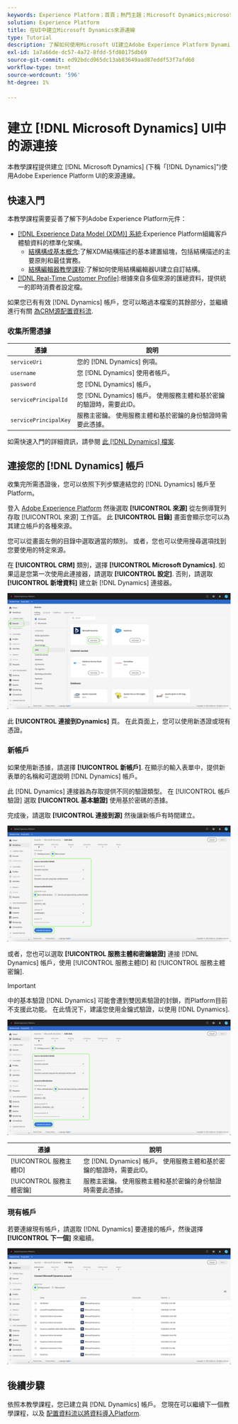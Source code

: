 ```yaml
---
keywords: Experience Platform；首頁；熱門主題；Microsoft Dynamics;microsoft dynamics;Dynamics;Dynamics
solution: Experience Platform
title: 在UI中建立Microsoft Dynamics來源連線
type: Tutorial
description: 了解如何使用Microsoft UI建立Adobe Experience Platform Dynamics來源連線。
exl-id: 1a7a66de-dc57-4a72-8fdd-5fd80175db69
source-git-commit: ed92bdcd965dc13ab83649aad87eddf53f7afd60
workflow-type: tm+mt
source-wordcount: '596'
ht-degree: 1%

---
```


# 建立 [!DNL Microsoft Dynamics] UI中的源連接

本教學課程提供建立 [!DNL Microsoft Dynamics] (下稱「[!DNL Dynamics]&quot;)使用Adobe Experience Platform UI的來源連線。

## 快速入門

本教學課程需要妥善了解下列Adobe Experience Platform元件：

* [[!DNL Experience Data Model (XDM)] 系統](../../../../../xdm/home.md):Experience Platform組織客戶體驗資料的標準化架構。
   * [結構構成基本概念](../../../../../xdm/schema/composition.md):了解XDM結構描述的基本建置組塊，包括結構描述的主要原則和最佳實務。
   * [結構編輯器教學課程](../../../../../xdm/tutorials/create-schema-ui.md):了解如何使用結構編輯器UI建立自訂結構。
* [[!DNL Real-Time Customer Profile]](../../../../../profile/home.md):根據來自多個來源的匯總資料，提供統一的即時消費者設定檔。

如果您已有有效 [!DNL Dynamics] 帳戶，您可以略過本檔案的其餘部分，並繼續進行有關 [為CRM源配置資料流](../../dataflow/crm.md).

### 收集所需憑據

| 憑據 | 說明 |
| ---------- | ----------- |
| `serviceUri` | 您的 [!DNL Dynamics] 例項。 |
| `username` | 您 [!DNL Dynamics] 使用者帳戶。 |
| `password` | 您 [!DNL Dynamics] 帳戶。 |
| `servicePrincipalId` | 您 [!DNL Dynamics] 帳戶。 使用服務主體和基於密鑰的驗證時，需要此ID。 |
| `servicePrincipalKey` | 服務主密鑰。 使用服務主體和基於密鑰的身份驗證時需要此憑據。 |

如需快速入門的詳細資訊，請參閱 [此 [!DNL Dynamics] 檔案](https://docs.microsoft.com/en-us/powerapps/developer/common-data-service/authenticate-oauth).

## 連接您的 [!DNL Dynamics] 帳戶

收集完所需憑證後，您可以依照下列步驟連結您的 [!DNL Dynamics] 帳戶至Platform。

登入 [Adobe Experience Platform](https://platform.adobe.com) 然後選取 **[!UICONTROL 來源]** 從左側導覽列存取 [!UICONTROL 來源] 工作區。 此 **[!UICONTROL 目錄]** 畫面會顯示您可以為其建立帳戶的各種來源。

您可以從畫面左側的目錄中選取適當的類別。 或者，您也可以使用搜尋選項找到您要使用的特定來源。

在 **[!UICONTROL CRM]** 類別，選擇 **[!UICONTROL Microsoft Dynamics]**. 如果這是您第一次使用此連接器，請選取 **[!UICONTROL 設定]**. 否則，請選取 **[!UICONTROL 新增資料]** 建立新 [!DNL Dynamics] 連接器。

![目錄](../../../../images/tutorials/create/ms-dynamics/catalog.png)

此 **[!UICONTROL 連接到Dynamics]** 頁。 在此頁面上，您可以使用新憑證或現有憑證。

### 新帳戶

如果使用新憑據，請選擇 **[!UICONTROL 新帳戶]**. 在顯示的輸入表單中，提供新表單的名稱和可選說明 [!DNL Dynamics] 帳戶。

此 [!DNL Dynamics] 連接器為存取提供不同的驗證類型。 在 [!UICONTROL 帳戶驗證] 選取 **[!UICONTROL 基本驗證]** 使用基於密碼的憑據。

完成後，請選取 **[!UICONTROL 連接到源]** 然後讓新帳戶有時間建立。

![基本驗證](../../../../images/tutorials/create/ms-dynamics/basic-auth.png)

或者，您也可以選取 **[!UICONTROL 服務主體和密鑰驗證]** 連接 [!DNL Dynamics] 帳戶，使用 [!UICONTROL 服務主體ID] 和 [!UICONTROL 服務主體密鑰].

>[!IMPORTANT]
>
> 中的基本驗證 [!DNL Dynamics] 可能會遭到雙因素驗證的封鎖，而Platform目前不支援此功能。 在此情況下，建議您使用金鑰式驗證，以使用 [!DNL Dynamics].

![基於密鑰的身份驗證](../../../../images/tutorials/create/ms-dynamics/key-based-auth.png)

| 憑據 | 說明 |
| ---------- | ----------- |
| [!UICONTROL 服務主體ID] | 您 [!DNL Dynamics] 帳戶。 使用服務主體和基於密鑰的驗證時，需要此ID。 |
| [!UICONTROL 服務主體密鑰] | 服務主密鑰。 使用服務主體和基於密鑰的身份驗證時需要此憑據。 |

### 現有帳戶

若要連線現有帳戶，請選取 [!DNL Dynamics] 要連接的帳戶，然後選擇 **[!UICONTROL 下一個]** 來繼續。

![現有](../../../../images/tutorials/create/ms-dynamics/existing.png)

## 後續步驟

依照本教學課程，您已建立與 [!DNL Dynamics] 帳戶。 您現在可以繼續下一個教學課程，以及 [配置資料流以將資料導入Platform](../../dataflow/crm.md).
